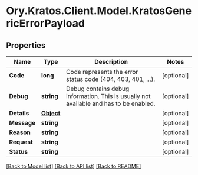 # Ory.Kratos.Client.Model.KratosGenericErrorPayload
## Properties

Name | Type | Description | Notes
------------ | ------------- | ------------- | -------------
**Code** | **long** | Code represents the error status code (404, 403, 401, ...). | [optional] 
**Debug** | **string** | Debug contains debug information. This is usually not available and has to be enabled. | [optional] 
**Details** | [**Object**](.md) |  | [optional] 
**Message** | **string** |  | [optional] 
**Reason** | **string** |  | [optional] 
**Request** | **string** |  | [optional] 
**Status** | **string** |  | [optional] 

[[Back to Model list]](../README.md#documentation-for-models) [[Back to API list]](../README.md#documentation-for-api-endpoints) [[Back to README]](../README.md)

